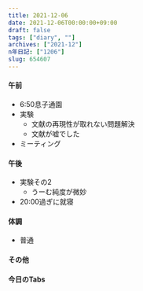 ```yaml
---
title: 2021-12-06
date: 2021-12-06T00:00:00+09:00
draft: false
tags: ["diary", ""]
archives: ["2021-12"]
n年日記: ["1206"]
slug: 654607
---
```

#### 午前
- 6:50息子通園
- 実験
  - 文献の再現性が取れない問題解決
  - 文献が嘘でした
- ミーティング
#### 午後
- 実験その2
  - うーむ純度が微妙
- 20:00過ぎに就寝
#### 体調
- 普通
#### その他
#### 今日のTabs